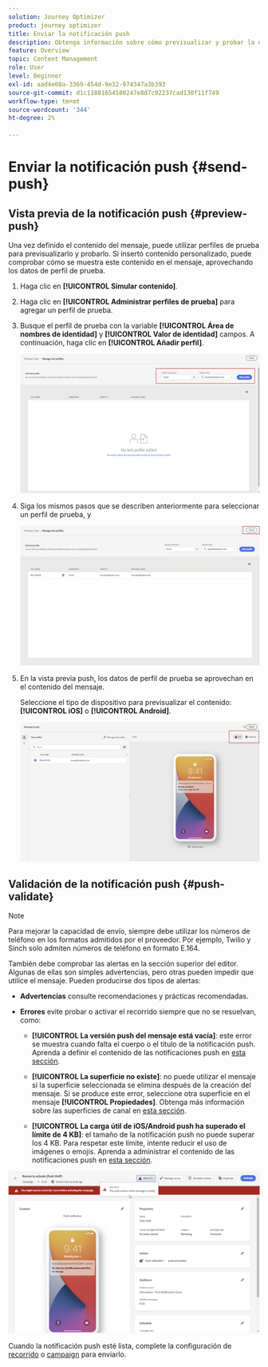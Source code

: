 ```yaml
---
solution: Journey Optimizer
product: journey optimizer
title: Enviar la notificación push
description: Obtenga información sobre cómo previsualizar y probar la notificación push en Journey Optimizer
feature: Overview
topic: Content Management
role: User
level: Beginner
exl-id: aad4e08a-3369-454d-9e32-974347a3b393
source-git-commit: d1c11881654580247e8d7c92237cad130f11f749
workflow-type: tm+mt
source-wordcount: '344'
ht-degree: 2%

---
```


# Enviar la notificación push {#send-push}

## Vista previa de la notificación push {#preview-push}

Una vez definido el contenido del mensaje, puede utilizar perfiles de prueba para previsualizarlo y probarlo. Si insertó contenido personalizado, puede comprobar cómo se muestra este contenido en el mensaje, aprovechando los datos de perfil de prueba.

1. Haga clic en **[!UICONTROL Simular contenido]**.

1. Haga clic en **[!UICONTROL Administrar perfiles de prueba]** para agregar un perfil de prueba.

1. Busque el perfil de prueba con la variable **[!UICONTROL Área de nombres de identidad]** y **[!UICONTROL Valor de identidad]** campos. A continuación, haga clic en **[!UICONTROL Añadir perfil]**.

   ![](assets/push_preview_1.png)

1. Siga los mismos pasos que se describen anteriormente para seleccionar un perfil de prueba, y

   ![](assets/push_preview_2.png)

1. En la vista previa push, los datos de perfil de prueba se aprovechan en el contenido del mensaje.

   Seleccione el tipo de dispositivo para previsualizar el contenido: **[!UICONTROL iOS]** o **[!UICONTROL Android]**.

   ![](assets/push_preview_3.png)

## Validación de la notificación push {#push-validate}

>[!NOTE]
>
> Para mejorar la capacidad de envío, siempre debe utilizar los números de teléfono en los formatos admitidos por el proveedor. Por ejemplo, Twilio y Sinch solo admiten números de teléfono en formato E.164.

También debe comprobar las alertas en la sección superior del editor.  Algunas de ellas son simples advertencias, pero otras pueden impedir que utilice el mensaje. Pueden producirse dos tipos de alertas:

* **Advertencias** consulte recomendaciones y prácticas recomendadas.

* **Errores** evite probar o activar el recorrido siempre que no se resuelvan, como:

   * **[!UICONTROL La versión push del mensaje está vacía]**: este error se muestra cuando falta el cuerpo o el título de la notificación push. Aprenda a definir el contenido de las notificaciones push en [esta sección](create-push.md).

   * **[!UICONTROL La superficie no existe]**: no puede utilizar el mensaje si la superficie seleccionada se elimina después de la creación del mensaje. Si se produce este error, seleccione otra superficie en el mensaje **[!UICONTROL Propiedades]**. Obtenga más información sobre las superficies de canal en [esta sección](../configuration/channel-surfaces.md).

   * **[!UICONTROL La carga útil de iOS/Android push ha superado el límite de 4 KB]**: el tamaño de la notificación push no puede superar los 4 KB. Para respetar este límite, intente reducir el uso de imágenes o emojis. Aprenda a administrar el contenido de las notificaciones push en [esta sección](../push/create-push.md).

![](assets/push_alert.png)

Cuando la notificación push esté lista, complete la configuración de [recorrido](../building-journeys/journey-gs.md) o [campaign](../campaigns/create-campaign.md) para enviarlo.
